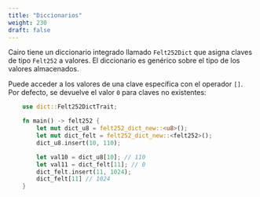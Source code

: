 ```yaml
---
title: "Diccionarios"
weight: 230
draft: false
---
```


Cairo tiene un diccionario integrado llamado `Felt252Dict` que asigna claves de tipo `Felt252` a valores. El diccionario es genérico sobre el tipo de los valores almacenados.  

Puede acceder a los valores de una clave específica con el operador `[]`.
Por defecto, se devuelve el valor `0` para claves no existentes:

```rust {.codebox}
    use dict::Felt252DictTrait;

    fn main() -> felt252 {
        let mut dict_u8 = felt252_dict_new::<u8>();
        let mut dict_felt = felt252_dict_new::<felt252>();
        dict_u8.insert(10, 110);

        let val10 = dict_u8[10]; // 110
        let val11 = dict_felt[11]; // 0
        dict_felt.insert(11, 1024);
        dict_felt[11] // 1024
    }
```
